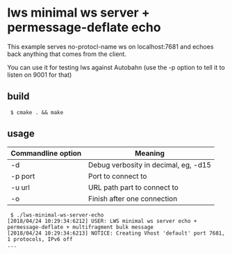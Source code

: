 # lws minimal ws server + permessage-deflate echo

This example serves no-protocl-name ws on localhost:7681
and echoes back anything that comes from the client.

You can use it for testing lws against Autobahn (use the
-p option to tell it to listen on 9001 for that)

## build

```
 $ cmake . && make
```

## usage

Commandline option|Meaning
---|---
-d <loglevel>|Debug verbosity in decimal, eg, -d15
-p port|Port to connect to
-u url|URL path part to connect to
-o|Finish after one connection

```
 $ ./lws-minimal-ws-server-echo
[2018/04/24 10:29:34:6212] USER: LWS minimal ws server echo + permessage-deflate + multifragment bulk message
[2018/04/24 10:29:34:6213] NOTICE: Creating Vhost 'default' port 7681, 1 protocols, IPv6 off
...
```


